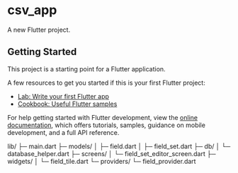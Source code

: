 # csv_app

A new Flutter project.

## Getting Started

This project is a starting point for a Flutter application.

A few resources to get you started if this is your first Flutter project:

- [Lab: Write your first Flutter app](https://docs.flutter.dev/get-started/codelab)
- [Cookbook: Useful Flutter samples](https://docs.flutter.dev/cookbook)

For help getting started with Flutter development, view the
[online documentation](https://docs.flutter.dev/), which offers tutorials,
samples, guidance on mobile development, and a full API reference.


lib/
├─ main.dart
├─ models/
│   ├─ field.dart
│   ├─ field_set.dart
├─ db/
│   └─ database_helper.dart
├─ screens/
│   └─ field_set_editor_screen.dart
├─ widgets/
│   └─ field_tile.dart
└─ providers/
    └─ field_provider.dart
